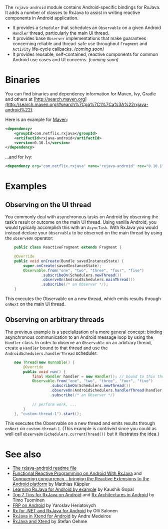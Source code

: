 The `rxjava-android` module contains Android-specific bindings for RxJava. It adds a number of classes to RxJava to assist in writing reactive components in Android application.

- It provides a `Scheduler` that schedules an `Observable` on a given Android `Handler` thread, particularly the main UI thread.
- It provides base `Observer` implementations that make guarantees concerning reliable and thread-safe use throughout `Fragment` and `Activity` life-cycle callbacks. _(coming soon)_
- It provides reusable, self-contained, reactive components for common Android use cases and UI concerns. _(coming soon)_

# Binaries

You can find binaries and dependency information for Maven, Ivy, Gradle and others at [http://search.maven.org](http://search.maven.org/#search%7Cga%7C1%7Ca%3A%22rxjava-android%22).

Here is an example for [Maven](http://search.maven.org/#search%7Cga%7C1%7Ca%3A%22rxjava-android%22):

```xml
<dependency>
    <groupId>com.netflix.rxjava</groupId>
    <artifactId>rxjava-android</artifactId>
    <version>0.10.1</version>
</dependency>
```

&hellip;and for Ivy:

```xml
<dependency org="com.netflix.rxjava" name="rxjava-android" rev="0.10.1" />
```

# Examples

## Observing on the UI thread

You commonly deal with asynchronous tasks on Android by observing the task&#8217;s result or outcome on the main UI thread. Using vanilla Android, you would typically accomplish this with an `AsyncTask`. With RxJava you would instead declare your `Observable` to be observed on the main thread by using the `observeOn` operator:

```java
    public class ReactiveFragment extends Fragment {

    @Override
    public void onCreate(Bundle savedInstanceState) {
        super.onCreate(savedInstanceState);
        Observable.from("one", "two", "three", "four", "five")
                .subscribeOn(Schedulers.newThread())
                .observeOn(AndroidSchedulers.mainThread())
                .subscribe(/* an Observer */);
    }
```
 
This executes the Observable on a new thread, which emits results through `onNext` on the main UI thread.

## Observing on arbitrary threads
The previous example is a specialization of a more general concept: binding asynchronous communication to an Android message loop by using the `Handler` class. In order to observe an `Observable` on an arbitrary thread, create a `Handler` bound to that thread and use the `AndroidSchedulers.handlerThread` scheduler:

```java
    new Thread(new Runnable() {
        @Override
        public void run() {
            final Handler handler = new Handler(); // bound to this thread
            Observable.from("one", "two", "three", "four", "five")
                    .subscribeOn(Schedulers.newThread())
                    .observeOn(AndroidSchedulers.handlerThread(handler))
                    .subscribe(/* an Observer */)
                    
            // perform work, ...
        }
    }, "custom-thread-1").start();
```

This executes the Observable on a new thread and emits results through `onNext` on `custom-thread-1`. (This example is contrived since you could as well call `observeOn(Schedulers.currentThread())` but it illustrates the idea.)

# See also
* [The rxjava-android readme file](https://github.com/Netflix/RxJava/tree/master/rxjava-contrib/rxjava-android)
* [Functional Reactive Programming on Android With RxJava](http://mttkay.github.io/blog/2013/08/25/functional-reactive-programming-on-android-with-rxjava/) and [Conquering concurrency - bringing the Reactive Extensions to the Android platform](https://speakerdeck.com/mttkay/conquering-concurrency-bringing-the-reactive-extensions-to-the-android-platform) by Matthias Käppler
* [Learning RxJava for Android by example](https://github.com/kaushikgopal/Android-RxJava) by Kaushik Gopal
* [Top 7 Tips for RxJava on Android](http://blog.futurice.com/top-7-tips-for-rxjava-on-android) and [Rx Architectures in Android](http://www.slideshare.net/TimoTuominen1/rxjava-architectures-on-android-8-android-livecode-32531688) by Timo Tuominen
* [FRP on Android](http://slid.es/yaroslavheriatovych/frponandroid) by Yaroslav Heriatovych
* [Rx for .NET and RxJava for Android](http://blog.futurice.com/tech-pick-of-the-week-rx-for-net-and-rxjava-for-android) by Olli Salonen
* [RxJava in Xtend for Android](http://blog.futurice.com/android-development-has-its-own-swift) by Andre Medeiros
* [RxJava and Xtend](http://mnmlst-dvlpr.blogspot.de/2014/07/rxjava-and-xtend.html) by Stefan Oehme